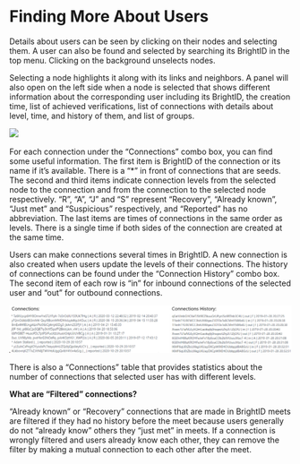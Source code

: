 # Finding More About Users

Details about users can be seen by clicking on their nodes and selecting them. A user can also be found and selected by searching its BrightID in the top menu. Clicking on the background unselects nodes.

Selecting a node highlights it along with its links and neighbors. A panel will also open on the left side when a node is selected that shows different information about the corresponding user including its BrightID, the creation time, list of achieved verifications, list of connections with details about level, time, and history of them, and list of groups.

![](../.gitbook/assets/Selected\_User\_Info.png)

For each connection under the “Connections” combo box, you can find some useful information. The first item is BrightID of the connection or its name if it’s available. There is a “\*” in front of connections that are seeds. The second and third items indicate connection levels from the selected node to the connection and from the connection to the selected node respectively. “R”, “A”, “J” and “S” represent “Recovery”, “Already known”, “Just met” and “Suspicious” respectively, and “Reported” has no abbreviation. The last items are times of connections in the same order as levels. There is a single time if both sides of the connection are created at the same time.

Users can make connections several times in BrightID. A new connection is also created when users update the levels of their connections. The history of connections can be found under the “Connection History” combo box. The second item of each row is “in” for inbound connections of the selected user and “out” for outbound connections.

![](<../.gitbook/assets/Connections 2.png>)

There is also a “Connections” table that provides statistics about the number of connections that selected user has with different levels.

**What are “Filtered” connections?**

“Already known” or “Recovery” connections that are made in BrightID meets are filtered if they had no history before the meet because users generally do not “already know” others they “just met” in meets. If a connection is wrongly filtered and users already know each other, they can remove the filter by making a mutual connection to each other after the meet.

